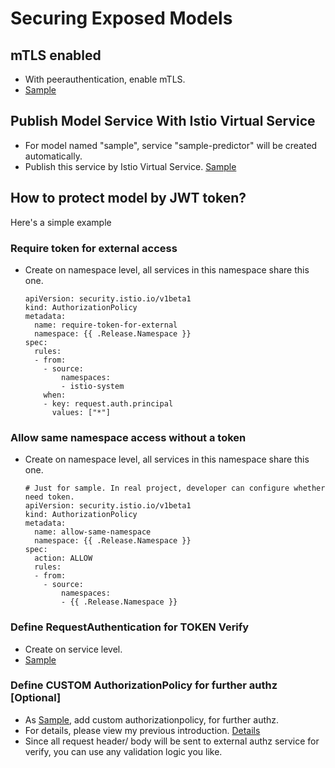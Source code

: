 # Securing Exposed Models

## mTLS enabled
- With peerauthentication, enable mTLS.
- [Sample](https://github.com/johnzheng1975/kcd_beijing2025/blob/main/flux_samples/istio_mTLS.yaml)

## Publish Model Service With Istio Virtual Service
- For model named "sample", service "sample-predictor" will be created automatically. 
- Publish this service by Istio Virtual Service. [Sample](https://github.com/johnzheng1975/kcd_beijing2025/blob/main/helmcharts_samples/SecurerWhenExposeModel/virtualservice.yaml)

## How to protect model by JWT token?

Here's a simple example

### Require token for external access
- Create on namespace level, all services in this namespace share this one.
  ```
  apiVersion: security.istio.io/v1beta1
  kind: AuthorizationPolicy
  metadata:
    name: require-token-for-external
    namespace: {{ .Release.Namespace }}
  spec:
    rules:
    - from:
      - source:
          namespaces:
          - istio-system
      when:
      - key: request.auth.principal
        values: ["*"]
  ```

### Allow same namespace access without a token
- Create on namespace level, all services in this namespace share this one.
  ```
  # Just for sample. In real project, developer can configure whether need token.
  apiVersion: security.istio.io/v1beta1
  kind: AuthorizationPolicy
  metadata:
    name: allow-same-namespace
    namespace: {{ .Release.Namespace }}
  spec:
    action: ALLOW
    rules:
    - from:
      - source:
          namespaces:
          - {{ .Release.Namespace }}
  ```

### Define RequestAuthentication for TOKEN Verify
- Create on service level.
- [Sample](https://github.com/johnzheng1975/kcd_beijing2025/blob/main/flux_samples/istio_mTLS.yaml)

### Define CUSTOM AuthorizationPolicy for further authz [Optional]
- As [Sample](https://github.com/johnzheng1975/kcd_beijing2025/blob/main/helmcharts_samples/SecurerWhenExposeModel/authorizationpolicy-custom.yaml), add custom authorizationpolicy, for further authz.
- For details, please view my previous introduction. [Details](https://github.com/johnzheng1975/istiocon2023/tree/main/samples/AuthenticationAndAuthorization/ExtAuthz-AuthzCustom)
- Since all request header/ body will be sent to external authz service for verify, you can use any validation logic you like.
